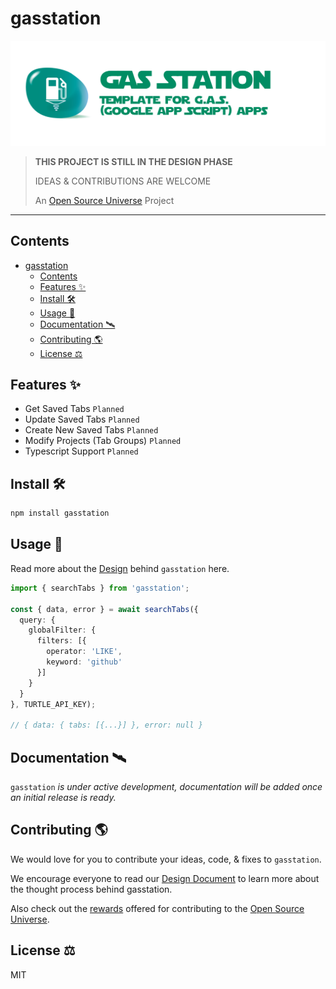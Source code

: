 # gasstation

![gasstation — Template For G.A.S. (Google App Script) Apps](assets/gasstation.png)

> **THIS PROJECT IS STILL IN THE DESIGN PHASE**
>
> IDEAS & CONTRIBUTIONS ARE WELCOME
>
> An [Open Source Universe](https://github.com/intellibus/approach) Project

---

## Contents

- [gasstation](#gasstation)
  - [Contents](#contents)
  - [Features ✨](#features-)
  - [Install 🛠](#install-)
  - [Usage 🔭](#usage-)
  - [Documentation 🛰](#documentation-)
  - [Contributing 🌎](#contributing-)
  - [License ⚖️](#license-️)

## Features ✨

- Get Saved Tabs `Planned`
- Update Saved Tabs `Planned`
- Create New Saved Tabs `Planned`
- Modify Projects (Tab Groups) `Planned`
- Typescript Support `Planned`

## Install 🛠

```sh
npm install gasstation
```

## Usage 🔭

Read more about the [Design](https://github.com/intellibus/gasstation/blob/main/DESIGN.md) behind `gasstation` here.

```typescript
import { searchTabs } from 'gasstation';

const { data, error } = await searchTabs({
  query: {
    globalFilter: {
      filters: [{
        operator: 'LIKE',
        keyword: 'github'
      }]
    }
  }
}, TURTLE_API_KEY);

// { data: { tabs: [{...}] }, error: null }
```

## Documentation 🛰

`gasstation` *is under active development, documentation will be added once an initial release is ready.*

## Contributing 🌎

We would love for you to contribute your ideas, code, & fixes to `gasstation`.

We encourage everyone to read our [Design Document](https://github.com/intellibus/gasstation/blob/main/DESIGN.md) to learn more about the thought process behind gasstation.

Also check out the [rewards](https://github.com/intellibus/approach/blob/main/REWARDS.md) offered for contributing to the [Open Source Universe](https://github.com/intellibus/approach).

## License ⚖️

MIT
